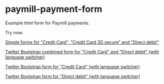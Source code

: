 paymill-payment-form
====================
Example html form for Paymill payments.


Try now: 

[Simple forms for "Credit Card", "Credit Card 3D secure" and "Direct debit"][1]

[Twitter Bootstrap combined form for "Credit Card" and "Direct debit" (with language switcher) ][2]

[Twitter Bootstrap form for "Credit Card" (with language switcher) ][3]

[Twitter Bootstrap form for "Direct debit" (with language switcher) ][4]

[1]: http://htmlpreview.github.com/?https://github.com/paymill/paymill-payment-form/blob/master/index.html
[2]: http://htmlpreview.github.com/?https://github.com/paymill/paymill-payment-form/blob/master/paymill_payment.html
[3]: http://htmlpreview.github.com/?https://github.com/paymill/paymill-payment-form/blob/master/paymill_payment_cc.html
[4]: http://htmlpreview.github.com/?https://github.com/paymill/paymill-payment-form/blob/master/paymill_payment_elv.html
